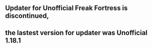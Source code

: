 ## Updater for Unofficial Freak Fortress is discontinued,
## the lastest version for updater was Unofficial 1.18.1
